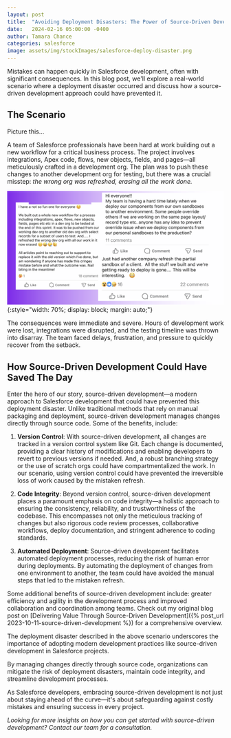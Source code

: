 ```yaml
---
layout: post
title:  "Avoiding Deployment Disasters: The Power of Source-Driven Development"
date:   2024-02-16 05:00:00 -0400
author: Tamara Chance
categories: salesforce
image: assets/img/stockImages/salesforce-deploy-disaster.png
---
```

Mistakes can happen quickly in Salesforce development, often with significant consequences. In this blog post, we'll explore a real-world scenario where a deployment disaster occurred and discuss how a source-driven development approach could have prevented it.
## The Scenario
Picture this...

A team of Salesforce professionals have been hard at work building out a new workflow for a critical business process. The project involves integrations, Apex code, flows, new objects, fields, and pages—all meticulously crafted in a development org. The plan was to push these changes to another development org for testing, but there was a crucial misstep: *the wrong org was refreshed, erasing all the work done.*

![Facebook Clips](/assets/img/postImages/deploy-disaster-fb-clips.png){:style="width: 70%; display: block; margin: auto;"}

The consequences were immediate and severe. Hours of development work were lost, integrations were disrupted, and the testing timeline was thrown into disarray. The team faced delays, frustration, and pressure to quickly recover from the setback.
## How Source-Driven Development Could Have Saved The Day
Enter the hero of our story, source-driven development—a modern approach to Salesforce development that could have prevented this deployment disaster. Unlike traditional methods that rely on manual packaging and deployment, source-driven development manages changes directly through source code. Some of the benefits, include:

1. **Version Control**: With source-driven development, all changes are tracked in a version control system like Git. Each change is documented, providing a clear history of modifications and enabling developers to revert to previous versions if needed. And, a robust branching strategy or the use of scratch orgs could have compartmentalized the work. In our scenario, using version control could have prevented the irreversible loss of work caused by the mistaken refresh.

2. **Code Integrity**: Beyond version control, source-driven development places a paramount emphasis on code integrity—a holistic approach to ensuring the consistency, reliability, and trustworthiness of the codebase. This encompasses not only the meticulous tracking of changes but also rigorous code review processes, collaborative workflows, deploy documentation, and stringent adherence to coding standards.

3. **Automated Deployment**: Source-driven development facilitates automated deployment processes, reducing the risk of human error during deployments. By automating the deployment of changes from one environment to another, the team could have avoided the manual steps that led to the mistaken refresh.

Some additional benefits of source-driven development include: greater efficiency and agility in the development process and improved collaboration and coordination among teams. Check out my original blog post on [Delivering Value Through Source-Driven Development]({% post_url 2023-10-11-source-driven-development %}) for a comprehensive overview.

The deployment disaster described in the above scenario underscores the importance of adopting modern development practices like source-driven development in Salesforce projects. 

By managing changes directly through source code, organizations can mitigate the risk of deployment disasters, maintain code integrity, and streamline development processes. 

As Salesforce developers, embracing source-driven development is not just about staying ahead of the curve—it's about safeguarding against costly mistakes and ensuring success in every project.

*Looking for more insights on how you can get started with source-driven development? Contact our team for a consultation.*